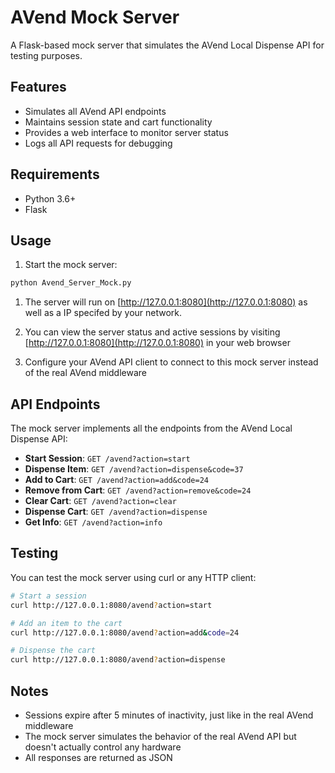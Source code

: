 # AVend Mock Server

A Flask-based mock server that simulates the AVend Local Dispense API for testing purposes.

## Features

- Simulates all AVend API endpoints
- Maintains session state and cart functionality
- Provides a web interface to monitor server status
- Logs all API requests for debugging

## Requirements

- Python 3.6+
- Flask

## Usage

1. Start the mock server:

```bash
python Avend_Server_Mock.py
```

1. The server will run on [http://127.0.0.1:8080](http://127.0.0.1:8080) as well as a IP specifed by your network.

2. You can view the server status and active sessions by visiting [http://127.0.0.1:8080](http://127.0.0.1:8080) in your web browser

3. Configure your AVend API client to connect to this mock server instead of the real AVend middleware

## API Endpoints

The mock server implements all the endpoints from the AVend Local Dispense API:

- **Start Session**: `GET /avend?action=start`
- **Dispense Item**: `GET /avend?action=dispense&code=37`
- **Add to Cart**: `GET /avend?action=add&code=24`
- **Remove from Cart**: `GET /avend?action=remove&code=24`
- **Clear Cart**: `GET /avend?action=clear`
- **Dispense Cart**: `GET /avend?action=dispense`
- **Get Info**: `GET /avend?action=info`

## Testing

You can test the mock server using curl or any HTTP client:

```bash
# Start a session
curl http://127.0.0.1:8080/avend?action=start

# Add an item to the cart
curl http://127.0.0.1:8080/avend?action=add&code=24

# Dispense the cart
curl http://127.0.0.1:8080/avend?action=dispense
```

## Notes

- Sessions expire after 5 minutes of inactivity, just like in the real AVend middleware
- The mock server simulates the behavior of the real AVend API but doesn't actually control any hardware
- All responses are returned as JSON
